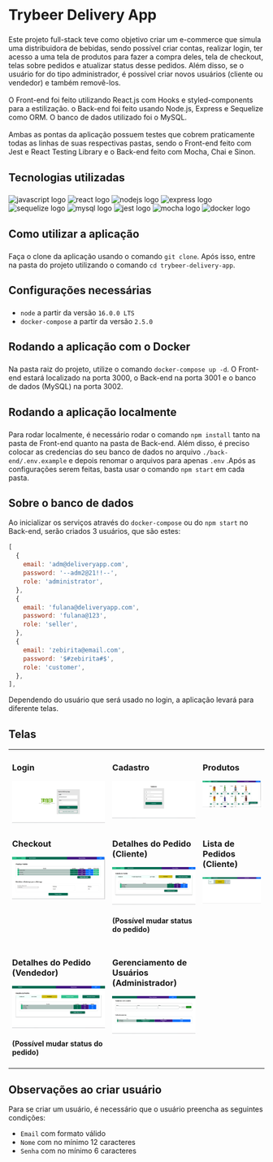 <h1 align="left">Trybeer Delivery App</h1>

###

<p align="left">Este projeto full-stack teve como objetivo criar um e-commerce que simula uma distribuidora de bebidas, sendo possível criar contas, realizar login, ter acesso a uma tela de produtos para fazer a compra deles, tela de checkout, telas sobre pedidos e atualizar status desse pedidos. Além disso, se o usuário for do tipo administrador, é possível criar novos usuários (cliente ou vendedor) e também removê-los.<br><br>O Front-end foi feito utilizando React.js com Hooks e styled-components para a estilização. o Back-end foi feito usando Node.js, Express e Sequelize como ORM. O banco de dados utilizado foi o MySQL.<br><br>Ambas as pontas da aplicação possuem testes que cobrem praticamente todas as linhas de suas respectivas pastas, sendo o Front-end feito com Jest e React Testing Library e o Back-end feito com Mocha, Chai e Sinon.</p>

###

<h2 align="left">Tecnologias utilizadas</h2>

###

<div align="left">
  <img src="https://cdn.jsdelivr.net/gh/devicons/devicon/icons/javascript/javascript-original.svg" height="50" width="62" alt="javascript logo"  />
  <img src="https://cdn.jsdelivr.net/gh/devicons/devicon/icons/react/react-original.svg" height="50" width="62" alt="react logo"  />
  <img src="https://cdn.jsdelivr.net/gh/devicons/devicon/icons/nodejs/nodejs-original.svg" height="50" width="62" alt="nodejs logo"  />
  <img src="https://cdn.jsdelivr.net/gh/devicons/devicon/icons/express/express-original.svg" height="50" width="62" alt="express logo"  />
  <img src="https://cdn.jsdelivr.net/gh/devicons/devicon/icons/sequelize/sequelize-original.svg" height="50" width="62" alt="sequelize logo"  />
  <img src="https://cdn.jsdelivr.net/gh/devicons/devicon/icons/mysql/mysql-original.svg" height="50" width="62" alt="mysql logo"  />
  <img src="https://cdn.jsdelivr.net/gh/devicons/devicon/icons/jest/jest-plain.svg" height="50" width="62" alt="jest logo"  />
  <img src="https://cdn.jsdelivr.net/gh/devicons/devicon/icons/mocha/mocha-plain.svg" height="50" width="62" alt="mocha logo"  />
  <img src="https://cdn.jsdelivr.net/gh/devicons/devicon/icons/docker/docker-original-wordmark.svg" height="50" width="62" alt="docker logo"  />
</div>

###

<h2 align="left">Como utilizar a aplicação</h2>

###

Faça o clone da aplicação usando o comando `git clone`. Após isso, entre na pasta do projeto utilizando o comando `cd trybeer-delivery-app`.

###

<h2 align="left">Configurações necessárias</h2>

###

- `node` a partir da versão `16.0.0 LTS`
- `docker-compose` a partir da versão `2.5.0`

###

<h2 align="left">Rodando a aplicação com o Docker</h2>

###

Na pasta raiz do projeto, utilize o comando `docker-compose up -d`. O Front-end estará localizado na porta 3000, o Back-end na porta 3001 e o banco de dados (MySQL) na porta 3002.

###

<h2 align="left">Rodando a aplicação localmente</h2>

###

Para rodar localmente, é necessário rodar o comando `npm install` tanto na pasta de Front-end quanto na pasta de Back-end. Além disso, é preciso colocar as credencias do seu banco de dados no arquivo `./back-end/.env.example` e depois renomar o arquivos para apenas `.env` .Após as configurações serem feitas, basta usar o comando `npm start` em cada pasta.

###

<h2 align="left">Sobre o banco de dados</h2>

Ao inicializar os serviços através do `docker-compose` ou do `npm start` no Back-end, serão criados 3 usuários, que são estes:

```JavaScript
[
  {
    email: 'adm@deliveryapp.com',
    password: '--adm2@21!!--',
    role: 'administrator',
  },
  {
    email: 'fulana@deliveryapp.com',
    password: 'fulana@123',
    role: 'seller',
  },
  {
    email: 'zebirita@email.com',
    password: '$#zebirita#$',
    role: 'customer',
  },
],
```

Dependendo do usuário que será usado no login, a aplicação levará para diferente telas.

###

<h2 align="left">Telas</h2>

<table>
  <tr>
    <td valign="top">
      <h3 align="left">Login</h3>
      <img width="500px" src="./images/login.png" alt="login-preview"
      />
    </td>
    <td valign="top">
      <h3 align="left">Cadastro</h3>
      <img width="500px" src="./images/register.png" alt="register-preview"
      />
    </td>
    <td valign="top">
      <h3 align="left">Produtos</h3>
      <img width="500px" src="./images/products.png" alt="products-preview"
      />
    </td>
  </tr>
  <tr>
    <td valign="top">
      <h3 align="left">Checkout</h3>
      <img widt/h="500px" src="./images/checkout.png" alt="checkout-preview"
      />
    </td>
     <td valign="top">
      <h3 align="left">Detalhes do Pedido (Cliente)</h3>
      <img width="500px" src="./images/order-details.png" alt="order-details-preview"
      />
      <h4>(Possível mudar status do pedido)</h4>
    </td>
    <td valign="top">
      <h3 align="left">Lista de Pedidos (Cliente)</h3>
      <img width="500px" src="./images/orders.png" alt="orders-preview"
      />
    </td>
  </tr>
  <tr>
    <td valign="top">
      <h3 align="left">Detalhes do Pedido (Vendedor)</h3>
      <img width="500px" src="./images/seller-order-details.png" alt="seller-order-details-preview"
      />
      <h4>(Possível mudar status do pedido)</h4>
    </td>
    <td valign="top">
      <h3 align="left">Gerenciamento de Usuários (Administrador)</h3>
      <img width="500px" src="./images/admin.png" alt="admin-preview"
      />
    </td>
  </tr>
</table>

###

<h2 align="left">Observações ao criar usuário</h2>

Para se criar um usuário, é necessário que o usuário preencha as seguintes condições:

- `Email` com formato válido
- `Nome` com no mínimo 12 caracteres
- `Senha` com no mínimo 6 caracteres
